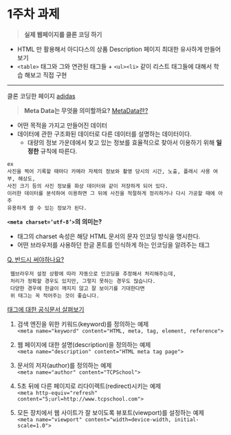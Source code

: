 # 1주차 과제  

> **실제 웹페이지를 클론 코딩 하기**   

- HTML 만 활용해서 아디다스의 상품 Description 페이지 최대한 유사하게 만들어 보기
- `<table>` 태그와 그와 연관된 태그들 + `<ul><li>` 같이 리스트 태그들에 대해서 학습 해보고 직접 구현

---

클론 코딩한 페이지 [adidas](https://www.adidas.com/us/supernova-2.0-x-marimekko-running-shoes/HQ8919.html)


> **Meta Data는 무엇을 의미할까요?**
[MetaData란?](https://ko.wikipedia.org/wiki/%EB%A9%94%ED%83%80%EB%8D%B0%EC%9D%B4%ED%84%B0)
- 어떤 목적을 가지고 만들어진 데이터
- 데이터에 관한 구조화된 데이터로 다른 데이터를 설명하는 데이터이다.    
    - 대량의 정보 가운데에서 찾고 있는 정보를 효율적으로 찾아서 이용하기 위해 **일정한** 규칙에 따른다. 
```
ex 
사진을 찍어 기록할 때마다 카메라 자체의 정보와 촬영 당시의 시간, 노출, 플래시 사용 여부, 해상도, 
사진 크기 등의 사진 정보를 화상 데이터와 같이 저장하게 되어 있다. 
이러한 데이터를 분석하여 이용하면 그 뒤에 사진을 적절하게 정리하거나 다시 가공할 때에 아주 
유용하게 쓸 수 있는 정보가 된다.
```

**`<meta charset=’utf-8’>`의 의미는?**          
- <meta> 태그의 charset 속성은 해당 HTML 문서의 문자 인코딩 방식을 명시한다.
- 어떤 브라우저를 사용하던 한글 폰트를 인식하게 하는 인코딩을 알려주는 태그

[Q. <meta charset="utf-8">반드시 써야하나요?](https://github.com/codingeverybody/codingyahac/issues/107)
```
 웹브라우저 설정 상황에 따라 자동으로 인코딩을 추정해서 처리해주는데, 
 처리가 정확할 경우도 있지만, 그렇지 못하는 경우도 많습니다. 
 다양한 경우에 한글이 깨지지 않고 잘 보이기를 기대한다면 
 위 태그는 꼭 적어주는 것이 좋습니다.
 ```

[<meta> 태그에 대한 공식문서 살펴보기](http://www.tcpschool.com/html-tags/meta)

1) 검색 엔진을 위한 키워드(keyword)를 정의하는 예제   
`<meta name="keyword" content="HTML, meta, tag, element, reference">`   

2) 웹 페이지에 대한 설명(description)을 정의하는 예제   
`<meta name="description" content="HTML meta tag page">`   

3) 문서의 저자(author)를 정의하는 예제      
`<meta name="author" content="TCPSchool">`    

4) 5초 뒤에 다른 페이지로 리다이렉트(redirect)시키는 예제   
`<meta http-equiv="refresh" content="5;url=http://www.tcpschool.com">`   

5) 모든 장치에서 웹 사이트가 잘 보이도록 뷰포트(viewport)를 설정하는 예제   
`<meta name="viewport" content="width=device-width, initial-scale=1.0">`  
